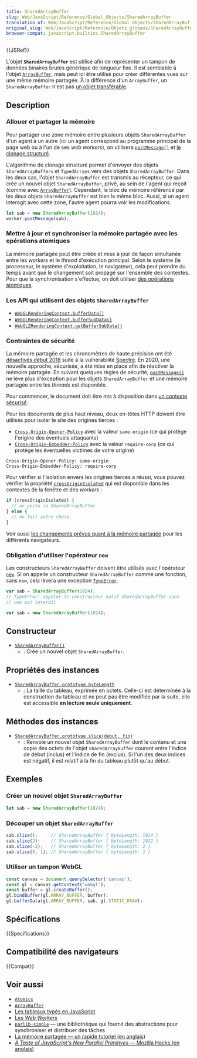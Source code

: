 ```yaml
---
title: SharedArrayBuffer
slug: Web/JavaScript/Reference/Global_Objects/SharedArrayBuffer
translation_of: Web/JavaScript/Reference/Global_Objects/SharedArrayBuffer
original_slug: Web/JavaScript/Reference/Objets_globaux/SharedArrayBuffer
browser-compat: javascript.builtins.SharedArrayBuffer
---
```

{{JSRef}}

L'objet **`SharedArrayBuffer`** est utilisé afin de représenter un tampon de données binaires brutes générique de longueur fixe. Il est semblable à l'objet [`ArrayBuffer`](/fr/docs/Web/JavaScript/Reference/Global_Objects/ArrayBuffer), mais peut ici être utilisé pour créer différentes vues sur une même mémoire partagée. À la différence d'un `ArrayBuffer`, un `SharedArrayBuffer` n'est pas [un objet transférable](/fr/docs/Glossary/Transferable_objects).

## Description

### Allouer et partager la mémoire

Pour partager une zone mémoire entre plusieurs objets
`SharedArrayBuffer` d'un agent à un autre (ici un agent correspond au programme principal de la page web ou à l'un de ses <i lang="en">web workers</i>), on utilisera [`postMessage()`](/fr/docs/Web/API/Worker/postMessage) et [le clonage structuré](/fr/docs/Web/API/Web_Workers_API/Structured_clone_algorithm).

L'algorithme de clonage structuré permet d'envoyer des objets `SharedArrayBuffers` et `TypedArrays` vers des objets `SharedArrayBuffer`. Dans les deux cas, l'objet `SharedArrayBuffer` est transmis au récepteur, ce qui crée un nouvel objet `SharedArrayBuffer`, privé, au sein de l'agent qui reçoit (comme avec  [`ArrayBuffer`](/fr/docs/Web/JavaScript/Reference/Global_Objects/ArrayBuffer)). Cependant, le bloc de mémoire référencé par les deux objets `SharedArrayBuffer` est bien le même bloc. Aussi, si un agent interagit avec cette zone, l'autre agent pourra voir les modifications.

```js
let sab = new SharedArrayBuffer(1024);
worker.postMessage(sab);
```

### Mettre à jour et synchroniser la mémoire partagée avec les opérations atomiques

La mémoire partagée peut être créée et mise à jour de façon simultanée entre les <i lang="en">workers</i> et le <i lang="en">thread</i> d'exécution principal. Selon le système (le processeur, le système d'exploitation, le navigateur), cela peut prendre du temps avant que le changement soit propagé sur l'ensemble des contextes. Pour que la synchronisation s'effectue, on doit utiliser [des opérations atomiques](/fr/docs/Web/JavaScript/Reference/Global_Objects/Atomics).

### Les API qui utilisent des objets `SharedArrayBuffer`

- [`WebGLRenderingContext.bufferData()`](/fr/docs/Web/API/WebGLRenderingContext/bufferData)
- [`WebGLRenderingContext.bufferSubData()`](/fr/docs/Web/API/WebGLRenderingContext/bufferSubData)
- [`WebGL2RenderingContext.getBufferSubData()`](/fr/docs/Web/API/WebGL2RenderingContext/getBufferSubData)

### Contraintes de sécurité

La mémoire partagée et les chronomètres de haute précision ont été [désactivés début 2018](https://blog.mozilla.org/security/2018/01/03/mitigations-landing-new-class-timing-attack/) suite à la vulnérabilité [Spectre](https://fr.wikipedia.org/wiki/Spectre_(vuln%C3%A9rabilit%C3%A9)). En 2020, une nouvelle approche, sécurisée, a été mise en place afin de réactiver la mémoire partagée. En suivant quelques règles de sécurité, [`postMessage()`](/fr/docs/Web/API/Window/postMessage) ne lève plus d'exception pour les objets `SharedArrayBuffer` et une mémoire partagée entre les <i lang="en">threads</i> est disponible.

Pour commencer, le document doit être mis à disposition dans [un contexte sécurisé](/fr/docs/Web/Security/Secure_Contexts).

Pour les documents de plus haut niveau, deux en-têtes HTTP doivent être utilisés pour isoler le site des origines tierces&nbsp;:

- [`Cross-Origin-Opener-Policy`](/fr/docs/Web/HTTP/Headers/Cross-Origin-Opener-Policy) avec la valeur `same-origin` (ce qui protège l'origine des éventuels attaquants)
- [`Cross-Origin-Embedder-Policy`](/fr/docs/Web/HTTP/Headers/Cross-Origin-Embedder-Policy) avec la valeur `require-corp` (ce qui protège les éventuelles victimes de votre origine)

```http
Cross-Origin-Opener-Policy: same-origin
Cross-Origin-Embedder-Policy: require-corp
```

Pour vérifier si l'isolation envers les origines tierces a réussi, vous pouvez vérifier la propriété [`crossOriginIsolated`](/fr/docs/Web/API/crossOriginIsolated) qui est disponible dans les contextes de la fenêtre et des <i lang="en">workers</i>&nbsp;:

```js
if (crossOriginIsolated) {
  // on poste le SharedArrayBuffer
} else {
  // on fait autre chose
}
```

Voir aussi [les changements prévus quant à la mémoire partagée](/fr/docs/Web/JavaScript/Reference/Global_Objects/SharedArrayBuffer/Planned_changes) pour les différents navigateurs.

### Obligation d'utiliser l'opérateur `new`

Les constructeurs `SharedArrayBuffer` doivent être utilisés avec l'opérateur [`new`](/fr/docs/Web/JavaScript/Reference/Operators/new). Si on appelle un constructeur `SharedArrayBuffer` comme une fonction, sans `new`, cela lèvera une exception [`TypeError`](/fr/docs/Web/JavaScript/Reference/Global_Objects/TypeError).

```js example-bad
var sab = SharedArrayBuffer(1024);
// TypeError: appeler le constructeur natif SharedArrayBuffer sans
// new est interdit
```

```js example-good
var sab = new SharedArrayBuffer(1024);
```

## Constructeur

- [`SharedArrayBuffer()`](/fr/docs/Web/JavaScript/Reference/Global_Objects/SharedArrayBuffer/SharedArrayBuffer)
  - : Crée un nouvel objet `SharedArrayBuffer`.

## Propriétés des instances

- [`SharedArrayBuffer.prototype.byteLength`](/fr/docs/Web/JavaScript/Reference/Global_Objects/SharedArrayBuffer/byteLength)
  - : La taille du tableau, exprimée en octets. Celle-ci est déterminée à la construction du tableau et ne peut pas être modifiée par la suite, elle est accessible **en lecture seule uniquement**.

## Méthodes des instances

- [`SharedArrayBuffer.prototype.slice(debut, fin)`](/fr/docs/Web/JavaScript/Reference/Global_Objects/SharedArrayBuffer/slice)
  - : Renvoie un nouvel objet `SharedArrayBuffer` dont le contenu et une copie des octets de l'objet `SharedArrayBuffer` courant entre l'indice de début (inclus) et l'indice de fin (exclus). Si l'un des deux indices est négatif, il est relatif à la fin du tableau plutôt qu'au début.

## Exemples

### Créer un nouvel objet `SharedArrayBuffer`

```js
let sab = new SharedArrayBuffer(1024);
```

### Découper un objet `SharedArrayBuffer`

```js
sab.slice();     // SharedArrayBuffer { byteLength: 1024 }
sab.slice(2);    // SharedArrayBuffer { byteLength: 1022 }
sab.slice(-2);   // SharedArrayBuffer { byteLength: 2 }
sab.slice(0, 1); // SharedArrayBuffer { byteLength: 1 }
```

### Utiliser un tampon WebGL

```js
const canvas = document.querySelector('canvas');
const gl = canvas.getContext('webgl');
const buffer = gl.createBuffer();
gl.bindBuffer(gl.ARRAY_BUFFER, buffer);
gl.bufferData(gl.ARRAY_BUFFER, sab, gl.STATIC_DRAW);
```

## Spécifications

{{Specifications}}

## Compatibilité des navigateurs

{{Compat}}

## Voir aussi

- [`Atomics`](/fr/docs/Web/JavaScript/Reference/Global_Objects/Atomics)
- [`ArrayBuffer`](/fr/docs/Web/JavaScript/Reference/Global_Objects/ArrayBuffer)
- [Les tableaux typés en JavaScript](/fr/docs/Web/JavaScript/Typed_arrays)
- [Les <i lang="en">Web Workers</i>](/fr/docs/Web/API/Web_Workers_API)
- [`parlib-simple`](https://github.com/lars-t-hansen/parlib-simple) — une bibliothèque qui fournit des abstractions pour synchroniser et distribuer des tâches
- [La mémoire partagée — un rapide tutoriel (en anglais)](https://github.com/tc39/proposal-ecmascript-sharedmem/blob/main/TUTORIAL.md)
- [<i lang="en">A Taste of JavaScript's New Parallel Primitives</i> — Mozilla Hacks (en anglais)](https://hacks.mozilla.org/2016/05/a-taste-of-javascripts-new-parallel-primitives/)
